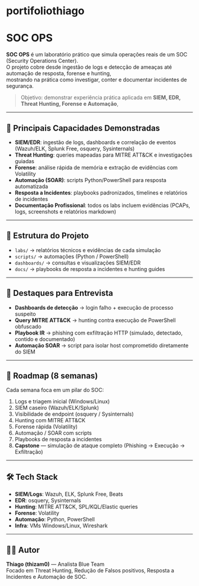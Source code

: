 # portifoliothiago
# SOC OPS 

**SOC OPS** é um laboratório prático que simula operações reais de um SOC (Security Operations Center).  
O projeto cobre desde ingestão de logs e detecção de ameaças até automação de resposta, forense e hunting,  
mostrando na prática como investigar, conter e documentar incidentes de segurança.

> Objetivo: demonstrar experiência prática aplicada em **SIEM, EDR, Threat Hunting, Forense e Automação**,  


---

## 🔎 Principais Capacidades Demonstradas
- **SIEM/EDR**: ingestão de logs, dashboards e correlação de eventos (Wazuh/ELK, Splunk Free, osquery, Sysinternals)  
- **Threat Hunting**: queries mapeadas para MITRE ATT&CK e investigações guiadas  
- **Forense**: análise rápida de memória e extração de evidências com Volatility  
- **Automação (SOAR)**: scripts Python/PowerShell para resposta automatizada  
- **Resposta a Incidentes**: playbooks padronizados, timelines e relatórios de incidentes  
- **Documentação Profissional**: todos os labs incluem evidências (PCAPs, logs, screenshots e relatórios markdown)  

---

## 📂 Estrutura do Projeto
- `labs/` → relatórios técnicos e evidências de cada simulação  
- `scripts/` → automações (Python / PowerShell)  
- `dashboards/` → consultas e visualizações SIEM/EDR  
- `docs/` → playbooks de resposta a incidentes e hunting guides  

---

## 🚀 Destaques para Entrevista
- **Dashboards de detecção** → login falho + execução de processo suspeito  
- **Query MITRE ATT&CK** → hunting contra execução de PowerShell obfuscado  
- **Playbook IR** → phishing com exfiltração HTTP (simulado, detectado, contido e documentado)  
- **Automação SOAR** → script para isolar host comprometido diretamente do SIEM  

---

## 📌 Roadmap (8 semanas)
Cada semana foca em um pilar do SOC:  
1. Logs e triagem inicial (Windows/Linux)  
2. SIEM caseiro (Wazuh/ELK/Splunk)  
3. Visibilidade de endpoint (osquery / Sysinternals)  
4. Hunting com MITRE ATT&CK  
5. Forense rápida (Volatility)  
6. Automação / SOAR com scripts  
7. Playbooks de resposta a incidentes  
8. **Capstone** — simulação de ataque completo (Phishing → Execução → Exfiltração)  

---

## 🛠️ Tech Stack
- **SIEM/Logs**: Wazuh, ELK, Splunk Free, Beats  
- **EDR**: osquery, Sysinternals  
- **Hunting**: MITRE ATT&CK, SPL/KQL/Elastic queries  
- **Forense**: Volatility  
- **Automação**: Python, PowerShell  
- **Infra**: VMs Windows/Linux, Wireshark  

---

## 🧑‍💻 Autor
**Thiago (thizam0)** — Analista Blue Team  
Focado em Threat Hunting, Redução de Falsos positivos, Resposta a Incidentes e Automação de SOC.  
